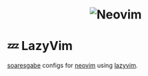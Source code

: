 <h1 align="center">
  <img src="https://raw.githubusercontent.com/neovim/neovim.github.io/master/logos/neovim-logo-300x87.png" alt="Neovim">
</h1>

# 💤 LazyVim

[soaresgabe](https://github.com/soaresgabe) configs for [neovim](https://github.com/neovim/neovim) using [lazyvim](https://github.com/LazyVim/LazyVim).
